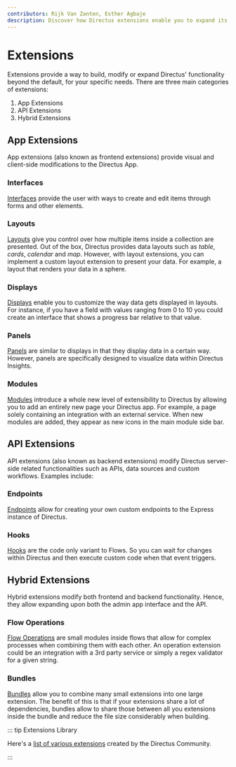 ```yaml
---
contributors: Rijk Van Zanten, Esther Agbaje
description: Discover how Directus extensions enable you to expand its features and how you can customize it to suit your specific needs.
---
```


# Extensions

Extensions provide a way to build, modify or expand Directus' functionality beyond the default, for your specific needs.
There are three main categories of extensions:

1. App Extensions
2. API Extensions
3. Hybrid Extensions

## App Extensions

App extensions (also known as frontend extensions) provide visual and client-side modifications to the Directus App.

### Interfaces

[Interfaces](/extensions/interfaces) provide the user with ways to create and edit items through forms and other
elements.

### Layouts

[Layouts](/extensions/layouts) give you control over how multiple items inside a collection are presented. Out of the box,
Directus provides data layouts such as _table_, _cards_, _calendar_ and _map_. However, with layout extensions, you can
implement a custom layout extension to present your data. For example, a layout that renders your data in a sphere.

### Displays

[Displays](/extensions/displays) enable you to customize the way data gets displayed in layouts. For instance, if you
have a field with values ranging from 0 to 10 you could create an interface that shows a progress bar relative to that
value.

### Panels

[Panels](/extensions/panels) are similar to displays in that they display data in a certain way. However, panels are
specifically designed to visualize data within Directus Insights.

### Modules

[Modules](/extensions/modules) introduce a whole new level of extensibility to Directus by allowing you to add an
entirely new page your Directus app. For example, a page solely containing an integration with an external service. When
new modules are added, they appear as new icons in the main module side bar.

## API Extensions

API extensions (also known as backend extensions) modify Directus server-side related functionalities such as APIs, data
sources and custom workflows. Examples include:

### Endpoints

[Endpoints](/extensions/endpoints) allow for creating your own custom endpoints to the Express instance of Directus.

### Hooks

[Hooks](/extensions/hooks) are the code only variant to Flows. So you can wait for changes within Directus and then
execute custom code when that event triggers.

## Hybrid Extensions

Hybrid extensions modify both frontend and backend functionality. Hence, they allow expanding upon both the admin app
interface and the API.

### Flow Operations

[Flow Operations](/extensions/operations) are small modules inside flows that allow for complex processes when combining
them with each other. An operation extension could be an integration with a 3rd party service or simply a regex
validator for a given string.

### Bundles

[Bundles](/extensions/bundles) allow you to combine many small extensions into one large extension. The benefit of this
is that if your extensions share a lot of dependencies, bundles allow to share those between all you extensions inside
the bundle and reduce the file size considerably when building.

::: tip Extensions Library

Here's a [list of various extensions](https://github.com/directus-community/awesome-directus#extensions) created by the
Directus Community.

:::

